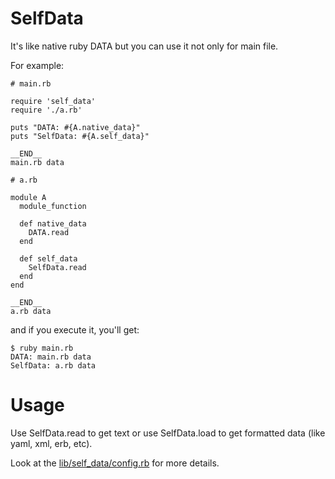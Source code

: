 # SelfData

It's like native ruby DATA but you can use it not only for main file.

For example:
```
# main.rb

require 'self_data'
require './a.rb'

puts "DATA: #{A.native_data}"
puts "SelfData: #{A.self_data}"

__END__
main.rb data
```

```
# a.rb

module A
  module_function

  def native_data
    DATA.read
  end

  def self_data
    SelfData.read
  end
end

__END__
a.rb data
```

and if you execute it, you'll get:
```
$ ruby main.rb
DATA: main.rb data
SelfData: a.rb data
```

# Usage
Use SelfData.read to get text or use SelfData.load to get formatted data (like yaml, xml, erb, etc).

Look at the [lib/self_data/config.rb](./self_data/blob/master/lib/self_data/config.rb) for more details.
